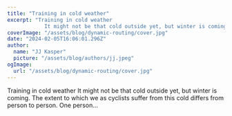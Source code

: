```yaml
---
title: "Training in cold weather"
excerpt: "Training in cold weather
            It might not be that cold outside yet, but winter is coming. The extent to which we as cyclists suffer from this cold differs from person to person. One person…"
coverImage: "/assets/blog/dynamic-routing/cover.jpg"
date: "2024-02-05T16:06:01.296Z"
author:
  name: "JJ Kasper"
  picture: "/assets/blog/authors/jj.jpeg"
ogImage:
  url: "/assets/blog/dynamic-routing/cover.jpg"
---
```


Training in cold weather
            It might not be that cold outside yet, but winter is coming. The extent to which we as cyclists suffer from this cold differs from person to person. One person…